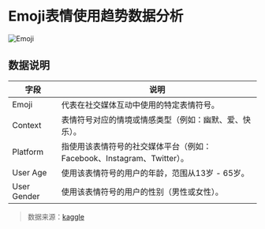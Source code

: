 # Emoji表情使用趋势数据分析

![Emoji](https://github.com/SolitaryEgo/Analysis-of-Emoji-data/blob/main/siavas83nm.png)

## 数据说明


字段 | 说明 |
|----|---- |
Emoji | 代表在社交媒体互动中使用的特定表情符号。 |
Context | 表情符号对应的情境或情感类型（例如：幽默、爱、快乐）。 |
Platform | 指使用该表情符号的社交媒体平台（例如：Facebook、Instagram、Twitter）。 |
User Age | 使用该表情符号的用户的年龄，范围从13岁 - 65岁。 |
User Gender | 使用该表情符号的用户的性别（男性或女性）。 |

>数据来源：[kaggle](https://www.kaggle.com/datasets/waqi786/emoji-trends-dataset)
